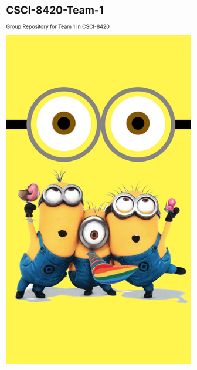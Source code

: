 # CSCI-8420-Team-1
Group Repository for Team 1 in CSCI-8420


![Nick's Portrait](Images/6cba06c91b394a8e057ac022fe3976e0.png)
